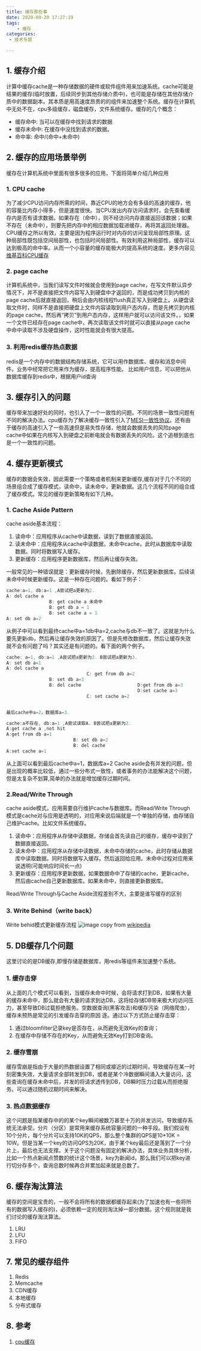 ```yaml
---
title: 缓存那些事
date: 2020-09-20 17:27:19
tags:
    - 缓存
categories:
 - 技术专题

---
```



## 1. 缓存介绍

计算中缓存cache是一种存储数据的硬件或软件组件用来加速系统。cache可能是结果的缓存(临时放置，后续同步到其他存储介质中)，也可能是存储在其他存储介质中的数据副本。其本质是用高速度昂贵的的组件来加速整个系统。缓存在计算机中无处不在，cpu多级缓存，磁盘缓存，文件系统缓存。缓存的几个概念：

* 缓存命中: 当可以在缓存中找到请求的数据
* 缓存未命中: 在缓存中没找到请求的数据。
* 命中率: 命中/(命中+未命中)

## 2. 缓存的应用场景举例

缓存在计算机系统中里面有很多很多的应用，下面将简单介绍几种应用

### 1. CPU cache

为了减少CPU访问内存所需的时间，靠近CPU的地方会有多级的高速的缓存，他的容量比内存小得多，但是速度很快。当CPU发出内存访问请求时，会先查看缓存内是否有请求数据。如果存在（命中），则不经访问内存直接返回该数据；如果不存在（未命中），则要先把内存中的相应数据加载进缓存，再将其返回处理器。CPU缓存之所以有效，主要是因为程序运行时对内存的访问呈现局部性原理。这种局部性既包括空间局部性，也包括时间局部性。有效利用这种局部性，缓存可以达到极高的命中率。从而一个小容量的缓存能极大的提高系统的速度。更多内容见[维基百科CPU缓存](https://zh.wikipedia.org/wiki/CPU%E7%BC%93%E5%AD%98#)

### 2. page cache

计算机系统中，当我们读写文件时候就会使用到page cache，在写文件默认异步情况下，并不是直接把文件内容写入到硬盘中才返回的，而是成功拷贝到内核的page cache后就直接返回，稍后会由内核线程flush真正写入到硬盘上。从硬盘读取文件时，同样不是直接把硬盘上文件内容读取到用户态内存，而是先拷贝到内核的page cache，然后再“拷贝”到用户态内存，这样用户就可以访问该文件。，如果一个文件已经存在page cache中，再次读取该文件时就可以直接从page cache中命中读取不涉及硬盘操作，这时性能就会有很大提高。

### 3. 利用redis缓存热点数据

redis是一个内存中的数据结构存储系统，它可以用作数据库、缓存和消息中间件。业务中经常把它用来作为缓存，提高程序性能。
比如用户信息，可以把他从数据库缓存到redis中，根据用户id查询

## 3. 缓存引入的问题

缓存带来加速好处的同时，也引入了一个一致性的问题。不同的场景一致性问题有不同的解决办法。cpu缓存为了解决缓存一致性引入了[MESI一致性协议](https://zh.wikipedia.org/wiki/MESI%E5%8D%8F%E8%AE%AE)。还有由于缓存的高速引入了一些高速但是易失性存储，他就会数据丢失的风险page cache中如果在内核写入到硬盘之前断电就会有数据丢失的风险。这个追根到底也是一个一致性的问题。

## 4. 缓存更新模式

缓存的数据会失效，因此需要一个策略或者机制来更新缓存,缓存对于几个不同的场景组合成了缓存模式，读命中，读未命中，更新数据。这几个流程不同的组合成了缓存模式。常见的缓存更新策略有如下几种。

### 1. Cache Aside Pattern

cache aside基本流程：

1. 读命中：应用程序从cache中读数据，读到了数据直接返回。
2. 读未命中：应用程序从cache中读数据，未命中cache，此时从数据库中读取数据。同时将数据写入缓存。
3. 更新缓存：应用程序更新数据库，然后再让缓存失效。

一般常见的一种错误就是：更新缓存时候，先删除缓存，然后更新数据库。后续读未命中时候更新缓存。这是一种存在问题的。看如下例子：

```go
cache:a=1, db:a=1 ,A尝试把a更新为2.
A: del cache a
                B: get cache a 未命中
                B: get db a = 1
                B: set cache a = 1
A: set db a=2
```

从例子中可以看到最终cache中a=1db中a=2,cache与db不一致了。这就是为什么要先更新db，然后再让缓存失效的原因了。但是先修改数据库，然后让缓存失效就不会有问题了吗？其实还是有问题的。看下面的两个例子。

```go
cache: a=1, db:a=1 ,A尝试把a更新为2. B尝试把a更新为3.
A: set db a=1
A: del cache a 
                              C: get from db a=2
                B: set db a=3
                B: del cache                     D:get from db a=3
                                                 D:set cache a=3
                              C: set cache a=2


最后cache中a=2，数据库a=3.
```

```go
cache:a不存在, db:a=1 ,A尝试读取A. B尝试把a更新为2.
A:get cache a ,not hit
A:get from db a=1
                         B: set db a=2
                         B: del cache
A:set cache a=1
```

从上面可以看到最后cache中a=1，数据库a=2
Cache aside会有并发的问题，但是出现的概率比较低，通过一些分布式一致性，或者事务的办法能解决这个问题，但是太复杂不划算,简单的办法就是增加缓存过期时间。

### 2.Read/Write Through

cache aside模式，应用需要自行维护cache与数据库。而Read/Write Through模式是cache对与应用是透明的，对应用来说后端就是一个单独的存储，由存储自己维护cache。比如文件系统缓存。

1. 读命中：应用程序从存储中读数据，存储会首先读自己的缓存，缓存中读到了数据直接返回。
2. 读未命中：应用程序从存储中读数据，未命中存储的cache，此时存储从数据库中读取数据。同时将数据写入缓存。然后返回给应用。未命中过程对应用来说透明(可能响应时间长一点)
3. 更新缓存：应用程序更新数据，如果数据命中了存储的cache，更新cache，然后由cache自己更新数据库。如果未命中，则直接更新数据库。

Read/Write Through与Cache Aside流程差别不大，主要是谁写缓存的区别

### 3. Write Behind（write back）

Write behid模式更新缓存流程 ![image](Write-back_with_write-allocation.svg)
copy from [wikipedia](https://en.wikipedia.org/wiki/Cache_(computing))

## 5. DB缓存几个问题

这里讨论的是DB缓存,即慢存储是数据库，用redis等组件来加速整个系统。

### 1. 缓存击穿

从上面的几个模式可以看到，当缓存未命中时候，会将请求打到DB，如果有大量的缓存未命中，那么就会有大量的请求到达DB，这将给存储DB带来极大的访问压力，甚至导致DB过载拒绝服务。空数据查询(黑客攻击)和缓存污染（网络爬虫），缓存未预热是常见的引发缓存击穿的原因
逐。通过以下方式防止缓存击穿：

1. 通过bloomfilter记录key是否存在，从而避免无效Key的查询；
2. 在缓存中存储不存在的Key，从而避免无效Key打到DB查询。

### 2. 缓存雪崩

缓存雪崩是指由于大量的热数据设置了相同或接近的过期时间，导致缓存在某一时刻密集失效，大量请求全部转发到DB，或者是某个冷数据瞬间涌入大量访问，这些查询在缓存未命中后，并发的将请求透传到DB，DB瞬时压力过载从而拒绝服务。可以通过随机过期时间来解决。

### 3. 热点数据缓存

这个问题是指某缓存中的的某个key瞬间被数万甚至十万的并发访问，导致缓存系统无法承受。分片（分区）是常用来缓存系统容量问题的一种手段。我们假设有10个分片，每个分片可以支持10K的QPS，那么整个集群的QPS是10*10K = 10W。但是当某一个key的访问QPS为20K，由于某个key最后还是落到了一个分片上，最后也无法支撑。关于这个问题没有固定的解决办法，具体业务具体分析，比如一个热点新闻点赞数的统计这个场景，key为新闻id，那么我们可以把key进行切分存多个，查询总数时候再合并累加起来就是总数了。

## 6. 缓存淘汰算法

缓存的空间是宝贵的，一般不会将所有的数据都缓存起来(为了加速也有一些将所有的数据写入缓存的)，必须依赖一定的规则淘汰掉一部分数据。这个规则就是我们讨论的缓存淘汰算法。

  1. LRU
  2. LFU
  3. FIFO

## 7. 常见的缓存组件

  1. Redis 
  2. Memcache
  3. CDN缓存
  4. 本地缓存
  5. 分布式缓存

## 8. 参考

1. [cpu缓存]("https://zh.wikipedia.org/wiki/CPU%E7%BC%93%E5%AD%98")
